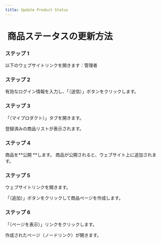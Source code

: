 ```yaml
---
title: Update Product Status
---
```

#  **商品ステータスの更新方法**

### **ステップ 1**

以下のウェブサイトリンクを開きます：管理者 

 [](https://admin.ezycreate.com)

### **ステップ 2**

有効なログイン情報を入力し、「（送信）」ボタンをクリックします。

### **ステップ 3**

「（マイプロダクト）」タブを開きます。


 登録済みの商品リストが表示されます。

### **ステップ 4**

商品を\*\*公開 \*\*します。
 商品が公開されると、ウェブサイト上に追加されます。

### **ステップ 5**

ウェブサイトリンクを開きます。


「（追加）」ボタンをクリックして商品ページを作成します。

### **ステップ 6**

「（ページを表示）」リンクをクリックします。


 作成されたページ（ノードリンク）が開きます。
